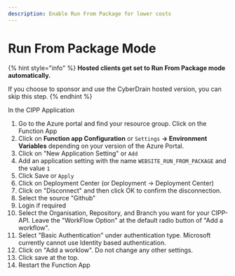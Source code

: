 ```yaml
---
description: Enable Run From Package for lower costs
---
```


# Run From Package Mode

{% hint style="info" %}
**Hosted clients get set to Run From Package mode automatically.**

If you choose to sponsor and use the CyberDrain hosted version, you can skip this step.&#x20;
{% endhint %}

In the CIPP Application

1. Go to the Azure portal and find your resource group. Click on the Function App
2. Click on **Function app Configuration** or `Settings` **-> Environment Variables** depending on your version of the Azure Portal.
3. Click on "New Application Setting" or `Add`
4. Add an application setting with the name `WEBSITE_RUN_FROM_PACKAGE` and the value `1`
5. Click Save or `Apply`
6. Click on Deployment Center (or Deployment -> Deployment Center)
7. Click on "Disconnect" and then click OK to confirm the disconnection.
8. Select the source "Github"
9. Login if required
10. Select the Organisation, Repository, and Branch you want for your CIPP-API. Leave the "WorkFlow Option" at the default radio button of "Add a workflow".
11. Select "Basic Authentication" under authentication type. Microsoft currently cannot use Identity based authentication.
12. Click on "Add a worklow". Do not change any other settings.
13. Click save at the top.
14. Restart the Function App
